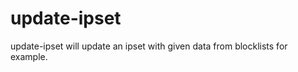 update-ipset
============

update-ipset will update an ipset with given data from blocklists for example.
